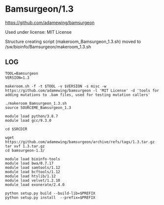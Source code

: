 Bamsurgeon/1.3
========================

<https://github.com/adamewing/bamsurgeon>

Used under license:
MIT License


Structure creating script (makeroom_Bamsurgeon_1.3.sh) moved to /sw/bioinfo/Bamsurgeon/makeroom_1.3.sh

LOG
---


    TOOL=Bamsurgeon
    VERSION=1.3

    makeroom.sh -f -t $TOOL -v $VERSION -s misc -w https://github.com/adamewing/bamsurgeon -l 'MIT License' -d 'tools for adding mutations to .bam files, used for testing mutation callers'

    ./makeroom_Bamsurgeon_1.3.sh
    source SOURCEME_Bamsurgeon_1.3

    module load python/3.8.7
    module load gcc/9.3.0

    cd $SRCDIR

    wget https://github.com/adamewing/bamsurgeon/archive/refs/tags/1.3.tar.gz
    tar xvf 1.3.tar.gz
    cd bamsurgeon-1.3/

    module load bioinfo-tools
    module load bwa/0.7.17
    module load samtools/1.12
    module load bcftools/1.12
    module load htslib/1.12
    module load velvet/1.2.10
    module load exonerate/2.4.0

    python setup.py build --build-lib=$PREFIX
    python setup.py install  --prefix=$PREFIX
